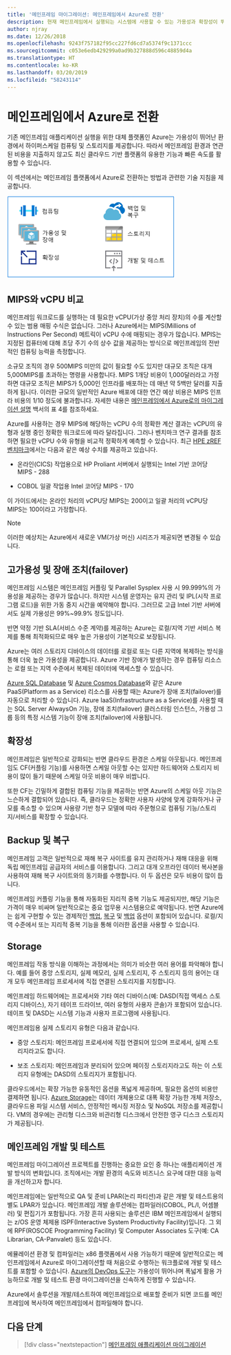 ```yaml
---
title: '메인프레임 마이그레이션: 메인프레임에서 Azure로 전환'
description: 현재 메인프레임에서 실행되는 시스템에 사용할 수 있는 가용성과 확장성이 뛰어난 검증된 인프라인 Azure로 메인프레임 환경의 애플리케이션을 마이그레이션하는 방법을 설명합니다.
author: njray
ms.date: 12/26/2018
ms.openlocfilehash: 9243f757182f95cc227fd6cd7a5374f9c1371ccc
ms.sourcegitcommit: c053e6edb429299a0ad9b327888d596c48859d4a
ms.translationtype: HT
ms.contentlocale: ko-KR
ms.lasthandoff: 03/20/2019
ms.locfileid: "58243114"
---
```

# <a name="make-the-switch-from-mainframes-to-azure"></a>메인프레임에서 Azure로 전환

기존 메인프레임 애플리케이션 실행을 위한 대체 플랫폼인 Azure는 가용성이 뛰어난 환경에서 하이퍼스케일 컴퓨팅 및 스토리지를 제공합니다. 따라서 메인프레임 환경과 연관된 비용을 지출하지 않고도 최신 클라우드 기반 플랫폼의 유용한 기능과 빠른 속도를 활용할 수 있습니다.

이 섹션에서는 메인프레임 플랫폼에서 Azure로 전환하는 방법과 관련한 기술 지침을 제공합니다.

![메인프레임 및 Azure](../../_images/mainframe-migration/make-the-switch.png)

## <a name="mips-vs-vcpus"></a>MIPS와 vCPU 비교

메인프레임 워크로드를 실행하는 데 필요한 vCPU(가상 중앙 처리 장치)의 수를 계산할 수 있는 범용 매핑 수식은 없습니다. 그러나 Azure에서는 MIPS(Millions of Instructions Per Second) 메트릭이 vCPU 수에 매핑되는 경우가 많습니다. MPIS는 지정된 컴퓨터에 대해 초당 주기 수의 상수 값을 제공하는 방식으로 메인프레임의 전반적인 컴퓨팅 능력을 측정합니다.

소규모 조직의 경우 500MIPS 미만의 값이 필요할 수도 있지만 대규모 조직은 대개 5,000MIPS를 초과하는 명령을 사용합니다. MIPS 1개당 비용이 1,000달러라고 가정하면 대규모 조직은 MIPS가 5,000인 인프라를 배포하는 데 매년 약 5백만 달러를 지출하게 됩니다. 이러한 규모의 일반적인 Azure 배포에 대한 연간 예상 비용은 MIPS 인프라 비용의 1/10 정도에 불과합니다. 자세한 내용은 [메인프레임에서 Azure로의 마이그레이션 설명](https://azure.microsoft.com/resources/demystifying-mainframe-to-azure-migration) 백서의 표 4를 참조하세요.

Azure를 사용하는 경우 MIPS에 해당하는 vCPU 수의 정확한 계산 결과는 vCPU의 유형과 실행 중인 정확한 워크로드에 따라 달라집니다. 그러나 벤치마크 연구 결과를 참조하면 필요한 vCPU 수와 유형을 비교적 정확하게 예측할 수 있습니다. 최근 [HPE zREF 벤치마크](https://h20195.www2.hpe.com/v2/getpdf.aspx/4aa4-2452enw.pdf)에서는 다음과 같은 예상 수치를 제공하고 있습니다.

- 온라인(CICS) 작업용으로 HP Proliant 서버에서 실행되는 Intel 기반 코어당 MIPS - 288

- COBOL 일괄 작업용 Intel 코어당 MIPS - 170

이 가이드에서는 온라인 처리의 vCPU당 MIPS는 200이고 일괄 처리의 vCPU당 MIPS는 100이라고 가정합니다.

> [!NOTE]
> 이러한 예상치는 Azure에서 새로운 VM(가상 머신) 시리즈가 제공되면 변경될 수 있습니다.

## <a name="high-availability-and-failover"></a>고가용성 및 장애 조치(failover)

메인프레임 시스템은 메인프레임 커플링 및 Parallel Sysplex 사용 시 99.999%의 가용성을 제공하는 경우가 많습니다. 하지만 시스템 운영자는 유지 관리 및 IPL(시작 프로그램 로드)을 위한 가동 중지 시간을 예약해야 합니다. 그러므로 고급 Intel 기반 서버에서도 실제 가용성은 99%~99.9% 정도입니다.

반면 약정 기반 SLA(서비스 수준 계약)를 제공하는 Azure는 로컬/지역 기반 서비스 복제를 통해 최적화되므로 매우 높은 가용성이 기본적으로 보장됩니다.

Azure는 여러 스토리지 디바이스의 데이터를 로컬로 또는 다른 지역에 복제하는 방식을 통해 더욱 높은 가용성을 제공합니다. Azure 기반 장애가 발생하는 경우 컴퓨팅 리소스는 로컬 또는 지역 수준에서 복제된 데이터에 액세스할 수 있습니다.

[Azure SQL Database](/azure/sql-database/sql-database-technical-overview) 및 [Azure Cosmos Database](/azure/cosmos-db/introduction)와 같은 Azure PaaS(Platform as a Service) 리소스를 사용할 때는 Azure가 장애 조치(failover)를 자동으로 처리할 수 있습니다. Azure IaaS(Infrastructure as a Service)를 사용할 때는 SQL Server AlwaysOn 기능, 장애 조치(failover) 클러스터링 인스턴스, 가용성 그룹 등의 특정 시스템 기능이 장애 조치(failover)에 사용됩니다.

## <a name="scalability"></a>확장성

메인프레임은 일반적으로 강화되는 반면 클라우드 환경은 스케일 아웃됩니다. 메인프레임도 CF(커플링 기능)를 사용하면 스케일 아웃할 수는 있지만 하드웨어와 스토리지 비용이 많이 들기 때문에 스케일 아웃 비용이 매우 비쌉니다.

또한 CF는 긴밀하게 결합된 컴퓨팅 기능을 제공하는 반면 Azure의 스케일 아웃 기능은 느슨하게 결합되어 있습니다. 즉, 클라우드는 정확한 사용자 사양에 맞게 강화하거나 규모를 축소할 수 있으며 사용량 기반 청구 모델에 따라 주문형으로 컴퓨팅 기능/스토리지/서비스를 확장할 수 있습니다.

## <a name="backup-and-recovery"></a>Backup 및 복구

메인프레임 고객은 일반적으로 재해 복구 사이트를 유지 관리하거나 재해 대응을 위해 독립 메인프레임 공급자의 서비스를 이용합니다. 그리고 대개 오프라인 데이터 복사본을 사용하여 재해 복구 사이트와의 동기화를 수행합니다. 이 두 옵션은 모두 비용이 많이 듭니다.

메인프레임 커플링 기능을 통해 자동화된 지리적 중복 기능도 제공되지만, 해당 기능은 가격이 매우 비싸며 일반적으로는 중요 업무용 시스템용으로 예약됩니다. 반면 Azure에는 쉽게 구현할 수 있는 경제적인 [백업](/azure/backup/backup-introduction-to-azure-backup), [복구](/azure/site-recovery/site-recovery-overview) 및 [백업](/azure/storage/common/storage-redundancy) 옵션이 포함되어 있습니다. 로컬/지역 수준에서 또는 지리적 중복 기능을 통해 이러한 옵션을 사용할 수 있습니다.

## <a name="storage"></a>Storage

메인프레임 작동 방식을 이해하는 과정에서는 의미가 비슷한 여러 용어를 파악해야 합니다. 예를 들어 중앙 스토리지, 실제 메모리, 실제 스토리지, 주 스토리지 등의 용어는 대개 모두 메인프레임 프로세서에 직접 연결된 스토리지를 지칭합니다.

메인프레임 하드웨어에는 프로세서와 기타 여러 디바이스(예: DASD(직접 액세스 스토리지 디바이스), 자기 테이프 드라이브, 여러 유형의 사용자 콘솔)가 포함되어 있습니다. 테이프 및 DASD는 시스템 기능과 사용자 프로그램에 사용됩니다.

메인프레임용 실제 스토리지 유형은 다음과 같습니다.

- 중앙 스토리지: 메인프레임 프로세서에 직접 연결되어 있으며 프로세서, 실제 스토리지라고도 합니다.

- 보조 스토리지: 메인프레임과 분리되어 있으며 페이징 스토리지라고도 하는 이 스토리지 유형에는 DASD의 스토리지가 포함됩니다.

클라우드에서는 확장 가능한 유동적인 옵션을 폭넓게 제공하며, 필요한 옵션의 비용만 결제하면 됩니다. [Azure Storage](/azure/storage/common/storage-introduction)는 데이터 개체용으로 대폭 확장 가능한 개체 저장소, 클라우드용 파일 시스템 서비스, 안정적인 메시징 저장소 및 NoSQL 저장소를 제공합니다. VM의 경우에는 관리형 디스크와 비관리형 디스크에서 안전한 영구 디스크 스토리지가 제공됩니다.

## <a name="mainframe-development-and-testing"></a>메인프레임 개발 및 테스트

메인프레임 마이그레이션 프로젝트를 진행하는 중요한 요인 중 하나는 애플리케이션 개발 방식의 변화입니다. 조직에서는 개발 환경의 속도와 비즈니스 요구에 대한 대응 능력을 개선하고자 합니다.

메인프레임에는 일반적으로 QA 및 준비 LPAR(논리 파티션)과 같은 개발 및 테스트용의 별도 LPAR가 있습니다. 메인프레임 개발 솔루션에는 컴파일러(COBOL, PL/I, 어셈블러) 및 편집기가 포함됩니다. 가장 흔히 사용되는 솔루션은 IBM 메인프레임에서 실행되는 z/OS 운영 체제용 ISPF(Interactive System Productivity Facility)입니다. 그 외에 RPF(ROSCOE Programming Facility) 및 Computer Associates 도구(예: CA Librarian, CA-Panvalet) 등도 있습니다.

에뮬레이션 환경 및 컴파일러는 x86 플랫폼에서 사용 가능하기 때문에 일반적으로는 메인프레임에서 Azure로 마이그레이션할 때 처음으로 수행하는 워크플로에 개발 및 테스트를 포함할 수 있습니다. [Azure의 DevOps 도구](https://azure.microsoft.com/solutions/devops/)는 가용성이 뛰어나며 폭넓게 활용 가능하므로 개발 및 테스트 환경 마이그레이션을 신속하게 진행할 수 있습니다.

Azure에서 솔루션을 개발/테스트하여 메인프레임으로 배포할 준비가 되면 코드를 메인프레임에 복사하여 메인프레임에서 컴파일해야 합니다.

## <a name="next-steps"></a>다음 단계

> [!div class="nextstepaction"]
> [메인프레임 애플리케이션 마이그레이션](application-strategies.md)
